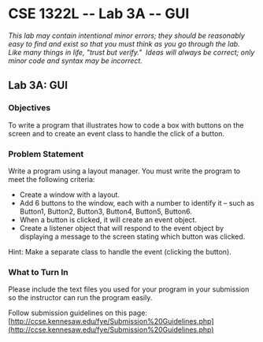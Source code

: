 # CSE 1322L -- Lab 3A -- GUI

_This lab may contain intentional minor errors; they should be reasonably easy to find and exist so that you must think as you go through the lab.  Like many things in life, "trust but verify."  Ideas will always be correct; only minor code and syntax may be incorrect._

## Lab 3A: GUI

### Objectives

To write a program that illustrates how to code a box with buttons on the screen and to create an event class to handle the click of a button.

### Problem Statement

Write a program using a layout manager.  You must write the program to meet the following criteria:

* Create a window with a layout.
* Add 6 buttons to the window, each with a number to identify it – such as Button1, Button2, Button3, Button4, Button5, Button6.  
* When a button is clicked, it will create an event object.
* Create a listener object that will respond to the event object by displaying a message to the screen stating which button was clicked.

Hint: Make a separate class to handle the event (clicking the button).

### What to Turn In

Please include the text files you used for your program in your submission so the instructor can run the program easily.

Follow submission guidelines on this page: [http://ccse.kennesaw.edu/fye/Submission%20Guidelines.php](http://ccse.kennesaw.edu/fye/Submission%20Guidelines.php)
